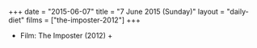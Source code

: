+++
date = "2015-06-07"
title = "7 June 2015 (Sunday)"
layout = "daily-diet"
films = ["the-imposter-2012"]
+++


* Film: The Imposter (2012) +